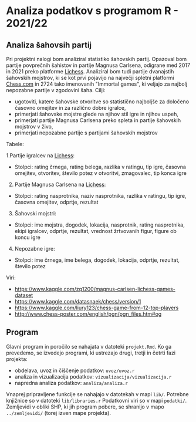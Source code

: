 # Analiza podatkov s programom R - 2021/22

## Analiza šahovsih partij

Pri projektni nalogi bom analiziral statistiko šahovskih partij. Opazoval bom partije povprečnih šahistov in partije Magnusa Carlsena, odigrane med 2017 in 2021 preko platforme [Lichess](https://lichess.org/). Analiziral bom tudi partije dvanajstih šahovskih mojstrov, ki se kot prvi pojavijo na največji spletni platformi [Chess.com](https://www.chess.com/) in 2724 tako imenovanih "Immortal games", ki veljajo za najbolj nepozabne partije v zgodovini šaha. Cilji:
- ugotoviti, katere šahovske otvoritve so statistično najboljše za določeno časovno omejitev in za različno dobre igralce,
- primerjati šahovske mojstre glede na njihov stil igre in njihov uspeh, 
- primerjati partije Magnusa Carlsena preko spleta in partije šahovskih mojstrov v živo,
- primerjati nepozabne partije s partijami šahovskih mojstrov

Tabele:

1.Partije igralcev na [Lichess](https://lichess.org/):
  - Stolpci: rating črnega, rating belega, razlika v ratingu, tip igre, časovna omejitev,     otvoritev, število potez v otvoritvi, zmagovalec, tip konca igre

2. Partije Magnusa Carlsena na [Lichess](https://lichess.org/):
  - Stolpci: rating nasprotnika, naziv nasprotnika, razlika v ratingu, tip igre, časovna omejitev, odprtje, rezultat

3. Šahovski mojstri:
  - Stolpci: ime mojstra, dogodek, lokacija, nasprotnik, rating nasprotnika, ekipi igralcev, odprtje, rezultat, vrednost žrtvovanih figur, figure ob koncu igre

4. Nepozabne igre:
  - Stolpci: ime črnega, ime belega, dogodek, lokacija, odprtje, rezultat, število potez

Viri: 
- https://www.kaggle.com/zq1200/magnus-carlsen-lichess-games-dataset
- https://www.kaggle.com/datasnaek/chess/version/1
- https://www.kaggle.com/liury123/chess-game-from-12-top-players
- http://www.chess-poster.com/english/pgn/pgn_files.htm#og

## Program

Glavni program in poročilo se nahajata v datoteki `projekt.Rmd`.
Ko ga prevedemo, se izvedejo programi, ki ustrezajo drugi, tretji in četrti fazi projekta:

* obdelava, uvoz in čiščenje podatkov: `uvoz/uvoz.r`
* analiza in vizualizacija podatkov: `vizualizacija/vizualizacija.r`
* napredna analiza podatkov: `analiza/analiza.r`

Vnaprej pripravljene funkcije se nahajajo v datotekah v mapi `lib/`.
Potrebne knjižnice so v datoteki `lib/libraries.r`
Podatkovni viri so v mapi `podatki/`.
Zemljevidi v obliki SHP, ki jih program pobere,
se shranijo v mapo `../zemljevidi/` (torej izven mape projekta).
